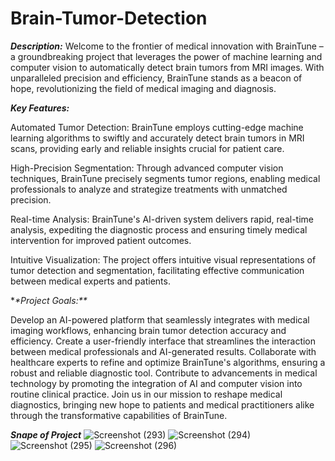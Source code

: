 # Brain-Tumor-Detection

_**Description:**_
Welcome to the frontier of medical innovation with BrainTune – a groundbreaking project that leverages the power of machine learning and computer vision to automatically detect brain tumors from MRI images. With unparalleled precision and efficiency, BrainTune stands as a beacon of hope, revolutionizing the field of medical imaging and diagnosis.

_**Key Features:**_

Automated Tumor Detection: BrainTune employs cutting-edge machine learning algorithms to swiftly and accurately detect brain tumors in MRI scans, providing early and reliable insights crucial for patient care.

High-Precision Segmentation: Through advanced computer vision techniques, BrainTune precisely segments tumor regions, enabling medical professionals to analyze and strategize treatments with unmatched precision.

Real-time Analysis: BrainTune's AI-driven system delivers rapid, real-time analysis, expediting the diagnostic process and ensuring timely medical intervention for improved patient outcomes.

Intuitive Visualization: The project offers intuitive visual representations of tumor detection and segmentation, facilitating effective communication between medical experts and patients.

*_*Project Goals:**_

Develop an AI-powered platform that seamlessly integrates with medical imaging workflows, enhancing brain tumor detection accuracy and efficiency.
Create a user-friendly interface that streamlines the interaction between medical professionals and AI-generated results.
Collaborate with healthcare experts to refine and optimize BrainTune's algorithms, ensuring a robust and reliable diagnostic tool.
Contribute to advancements in medical technology by promoting the integration of AI and computer vision into routine clinical practice.
Join us in our mission to reshape medical diagnostics, bringing new hope to patients and medical practitioners alike through the transformative capabilities of BrainTune.

_**Snape of Project**_
![Screenshot (293)](https://github.com/Elanchezhian2712/Brain-Tumor-Detection/assets/122656808/6d4fe71a-cdb0-4fa5-b83a-286f3eaca099)
![Screenshot (294)](https://github.com/Elanchezhian2712/Brain-Tumor-Detection/assets/122656808/39e36a19-3ff7-48be-af73-3738f493514c)
![Screenshot (295)](https://github.com/Elanchezhian2712/Brain-Tumor-Detection/assets/122656808/00e72593-7d4a-48ad-941e-71110716a575)
![Screenshot (296)](https://github.com/Elanchezhian2712/Brain-Tumor-Detection/assets/122656808/74a4ccbc-6b06-4a1c-a666-35251e272056)
